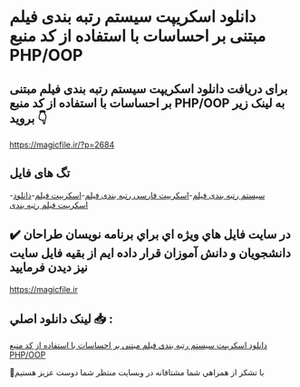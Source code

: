 # دانلود اسکریپت سیستم رتبه بندی فیلم مبتنی بر احساسات با استفاده از کد منبع PHP/OOP

## برای دریافت دانلود اسکریپت سیستم رتبه بندی فیلم مبتنی بر احساسات با استفاده از کد منبع PHP/OOP به لینک زیر بروید 👇

https://magicfile.ir/?p=2684

## تگ های فایل

-[سیستم رتبه بندی فیلم](https://magicfile.ir/product/%d8%a7%d8%b3%da%a9%d8%b1%db%8c%d9%be%d8%aa-%d8%b3%db%8c%d8%b3%d8%aa%d9%85-%d8%b1%d8%aa%d8%a8%d9%87-%d8%a8%d9%86%d8%af%db%8c-%d9%81%db%8c%d9%84%d9%85-%d9%85%d8%a8%d8%aa%d9%86%db%8c-php-oop/)-[اسکریپت فارسی رتبه بندی فیلم](https://magicfile.ir/product/%d8%a7%d8%b3%da%a9%d8%b1%db%8c%d9%be%d8%aa-%d8%b3%db%8c%d8%b3%d8%aa%d9%85-%d8%b1%d8%aa%d8%a8%d9%87-%d8%a8%d9%86%d8%af%db%8c-%d9%81%db%8c%d9%84%d9%85-%d9%85%d8%a8%d8%aa%d9%86%db%8c-php-oop/)-[اسکریپت فیلم‌](https://magicfile.ir/product/%d8%a7%d8%b3%da%a9%d8%b1%db%8c%d9%be%d8%aa-%d8%b3%db%8c%d8%b3%d8%aa%d9%85-%d8%b1%d8%aa%d8%a8%d9%87-%d8%a8%d9%86%d8%af%db%8c-%d9%81%db%8c%d9%84%d9%85-%d9%85%d8%a8%d8%aa%d9%86%db%8c-php-oop/)-[دانلود اسکریپت فیلم رتبه بندی](https://magicfile.ir/product/%d8%a7%d8%b3%da%a9%d8%b1%db%8c%d9%be%d8%aa-%d8%b3%db%8c%d8%b3%d8%aa%d9%85-%d8%b1%d8%aa%d8%a8%d9%87-%d8%a8%d9%86%d8%af%db%8c-%d9%81%db%8c%d9%84%d9%85-%d9%85%d8%a8%d8%aa%d9%86%db%8c-php-oop/)

## ✔️ در سايت فايل هاي ويژه اي براي برنامه نويسان طراحان دانشجويان و دانش آموزان قرار داده ايم از بقيه فايل سايت نيز ديدن فرماييد

https://magicfile.ir


## لينک دانلود اصلي 📥 :

[دانلود اسکریپت سیستم رتبه بندی فیلم مبتنی بر احساسات با استفاده از کد منبع PHP/OOP](https://magicfile.ir/product/%d8%a7%d8%b3%da%a9%d8%b1%db%8c%d9%be%d8%aa-%d8%b3%db%8c%d8%b3%d8%aa%d9%85-%d8%b1%d8%aa%d8%a8%d9%87-%d8%a8%d9%86%d8%af%db%8c-%d9%81%db%8c%d9%84%d9%85-%d9%85%d8%a8%d8%aa%d9%86%db%8c-php-oop/) 


🙏با تشکر از همراهي شما مشتاقانه در وبسایت منتظر شما دوست عزیز هستیم

